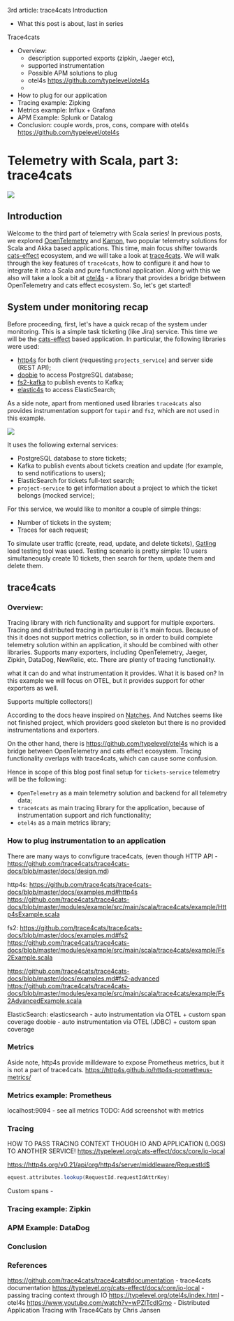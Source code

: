 3rd article: trace4cats
Introduction
- What this post is about, last in series

Trace4cats
- Overview:
    - description supported exports (zipkin, Jaeger etc),
    - supported instrumentation
    - Possible APM solutions to plug
    - otel4s https://github.com/typelevel/otel4s
    - 
- How to plug for our application
- Tracing example: Zipking
- Metrics example: Influx + Grafana
- APM Example: Splunk or Datalog
- Conclusion: couple words, pros, cons, compare with otel4s https://github.com/typelevel/otel4s


# Telemetry with Scala, part 3: trace4cats
![](images/otel4s/diagram_trace4cats.png)

## Introduction
Welcome to the third part of telemetry with Scala series! In previous posts, we explored [OpenTelemetry](https://medium.com/@ivan-kurchenko/telemetry-with-scala-part-1-opentelemetry-758c72a136e7) and [Kamon](https://medium.com/@ivan-kurchenko/telemetry-with-scala-part-2-kamon-5295dd9e3a1), two popular telemetry solutions for Scala and Akka based applications.
This time, main focus shifter towards [cats-effect](https://typelevel.org/cats-effect/) ecosystem, and we will take a look at [trace4cats](https://github.com/trace4cats/trace4cats_).
We will walk through the key features of `trace4cats`, how to configure it and how to integrate it into a Scala and pure functional application.
Along with this we also will take a look a bit at [otel4s](https://typelevel.org/otel4s/index.html) - a library that provides a bridge between OpenTelemetry and cats effect ecosystem.
So, let's get started!

## System under monitoring recap
Before proceeding, first, let's have a quick recap of the system under monitoring.
This is a simple task ticketing (like Jira) service. This time we will be the [cats-effect](https://typelevel.org/cats-effect/) based application.
In particular, the following libraries were used:
- [http4s](https://http4s.org/) for both client (requesting `projects_service`) and server side (REST API); 
- [doobie](https://tpolecat.github.io/doobie/) to access PostgreSQL database;
- [fs2-kafka](https://fd4s.github.io/fs2-kafka/) to publish events to Kafka;
- [elastic4s](https://github.com/sksamuel/elastic4s) to access ElasticSearch;

As a side note, apart from mentioned used libraries `trace4cats` also provides instrumentation support for `tapir` and `fs2`,
which are not used in this example.

![](images/opentelemetry/diagram_system_architecture.drawio.png)

It uses the following external services:
- PostgreSQL database to store tickets;
- Kafka to publish events about tickets creation and update (for example, to send notifications to users);
- ElasticSearch for tickets full-text search;
- `project-service` to get information about a project to which the ticket belongs (mocked service);

For this service, we would like to monitor a couple of simple things:
- Number of tickets in the system;
- Traces for each request;

To simulate user traffic (create, read, update, and delete tickets), [Gatling](https://github.com/IvannKurchenko/blog-telemetry/blob/main/load_testing/src/test/scala/tickets/TicketsSimulation.scala) load testing tool was used.
Testing scenario is pretty simple: 10 users simultaneously create 10 tickets,
then search for them, update them and delete them.

## trace4cats
### Overview:
Tracing library with rich functionality and support for multiple exporters.
Tracing and distributed tracing in particular is it's main focus. 
Because of this it does not support metrics collection, so in order to build complete telemetry solution within an application, it should be combined with other libraries.
Supports many exporters, including OpenTelemetry, Jaeger, Zipkin, DataDog, NewRelic, etc.
There are plenty of tracing functionality.



what it can do and what instrumentation it provides.
What it is based on? In this example we will focus on OTEL, but it provides support for other exporters as well.

Supports multiple collectors()


According to the docs heave inspired on [Natches](https://typelevel.org/natchez/overview.html). 
And Nutches seems like not finished project, which providers good skeleton but there is no provided instrumentations and exporters.

On the other hand, there is https://github.com/typelevel/otel4s which is a bridge between OpenTelemetry and cats effect ecosystem.
Tracing functionality overlaps with trace4cats, which can cause some confusion.

Hence in scope of this blog post final setup for `tickets-service` telemetry will be the following:
- `OpenTelemetry` as a main telemetry solution and backend for all telemetry data;
- `trace4cats` as main tracing library for the application, because of instrumentation support and rich functionality;
- `otel4s` as a main metrics library;

### How to plug instrumentation to an application

There are many ways to convfigure trace4cats,
(even though HTTP API  - https://github.com/trace4cats/trace4cats-docs/blob/master/docs/design.md)


http4s:
https://github.com/trace4cats/trace4cats-docs/blob/master/docs/examples.md#http4s
https://github.com/trace4cats/trace4cats-docs/blob/master/modules/example/src/main/scala/trace4cats/example/Http4sExample.scala

fs2:
https://github.com/trace4cats/trace4cats-docs/blob/master/docs/examples.md#fs2
https://github.com/trace4cats/trace4cats-docs/blob/master/modules/example/src/main/scala/trace4cats/example/Fs2Example.scala

https://github.com/trace4cats/trace4cats-docs/blob/master/docs/examples.md#fs2-advanced
https://github.com/trace4cats/trace4cats-docs/blob/master/modules/example/src/main/scala/trace4cats/example/Fs2AdvancedExample.scala


ElasticSearch:
elasticsearch - auto instrumentation via OTEL + custom span coverage
doobie - auto instrumentation via OTEL (JDBC) + custom span coverage



### Metrics

Aside note, http4s provide milldeware to expose Prometheus metrics, but it is not a part of trace4cats.
https://http4s.github.io/http4s-prometheus-metrics/

### Metrics example: Prometheus
localhost:9094 - see all metrics
TODO: Add screenshot with metrics

### Tracing
HOW TO PASS TRACING CONTEXT THOUGH IO AND APPLICATION (LOGS) TO ANOTHER SERVICE!
https://typelevel.org/cats-effect/docs/core/io-local

https://http4s.org/v0.21/api/org/http4s/server/middleware/RequestId$
```scala
equest.attributes.lookup(RequestId.requestIdAttrKey)
```

Custom spans - 


### Tracing example: Zipkin


### APM Example: DataDog


### Conclusion 



### References
https://github.com/trace4cats/trace4cats#documentation - trace4cats documentation
https://typelevel.org/cats-effect/docs/core/io-local - passing tracing context through IO
https://typelevel.org/otel4s/index.html - otel4s
https://www.youtube.com/watch?v=wPZlTcdlGmo - Distributed Application Tracing with Trace4Cats by Chris Jansen

